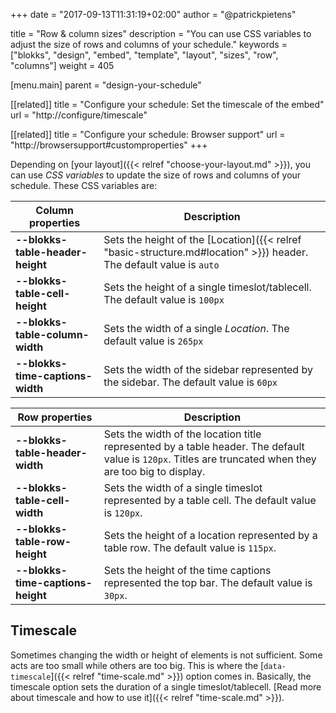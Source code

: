 +++
date            = "2017-09-13T11:31:19+02:00"
author          = "@patrickpietens"

title           = "Row & column sizes"
description     = "You can use CSS variables to adjust the size of rows and columns of your schedule."
keywords        = ["blokks", "design", "embed", "template", "layout", "sizes", "row", "columns"]
weight          = 405

[menu.main]
parent          = "design-your-schedule"

[[related]]
title = "Configure your schedule: Set the timescale of the embed"
url = "http://configure/timescale"

[[related]]
title = "Configure your schedule: Browser support"
url = "http://browsersupport#customproperties"
+++

Depending on [your layout]({{< relref "choose-your-layout.md" >}}), you can use *CSS variables* to update the size of rows and columns of your schedule. These CSS variables are:

| Column properties | Description |
|-------------------|-------------|
| **--blokks-table-header-height** | Sets the height of the [Location]({{< relref "basic-structure.md#location" >}}) header. The default value is `auto` |
| **--blokks-table-cell-height** | Sets the height of a single timeslot/tablecell. The default value is `100px` |
| **--blokks-table-column-width** | Sets the width of a single *Location*. The default value is `265px` |
| **--blokks-time-captions-width** | Sets the width of the sidebar represented by the sidebar. The default value is `60px`

| Row properties | Description |
|----------------|-------------|
| **--blokks-table-header-width** | Sets the width of the location title represented by a table header. The default value is `120px`. Titles are truncated when they are too big to display. |
| **--blokks-table-cell-width** | Sets the width of a single timeslot represented by a table cell. The default value is `120px`. |
| **--blokks-table-row-height** | Sets the height of a location represented by a table row. The default value is `115px`. |
| **--blokks-time-captions-height** | Sets the height of the time captions represented the top bar. The default value is `30px`. |

## Timescale
Sometimes changing the width or height of elements is not sufficient. Some acts are too small while others are too big. This is where the [`data-timescale`]({{< relref "time-scale.md" >}}) option comes in. Basically, the timescale option sets the duration of a single timeslot/tablecell. [Read more about timescale and how to use it]({{< relref "time-scale.md" >}}).